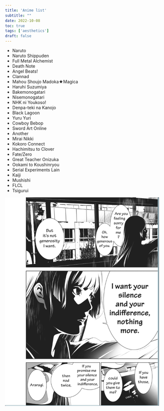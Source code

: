 ```yaml
---
title: 'Anime list'
subtitle: ""
date: 2022-10-08
toc: true
tags: ['aesthetics']
draft: false
---
```


- Naruto
- Naruto Shippuden
- Full Metal Alchemist
- Death Note
- Angel Beats!
- Clannad
- Mahou Shoujo Madoka★Magica 
- Haruhi Suzumiya
- Bakemonogatari
- Nisemonogatari
- NHK ni Youkoso!
- Denpa-teki na Kanojo
- Black Lagoon
- Yuru Yuri
- Cowboy Bebop
- Sword Art Online
- Another
- Mirai Nikki
- Kokoro Connect
- Hachimitsu to Clover
- Fate/Zero
- Great Teacher Onizuka
- Ookami to Koushinryou
- Serial Experiments Lain
- Kaiji
- Mushishi
- FLCL
- Tsigurui

![asdfas](/images/bakemonogatari.png)